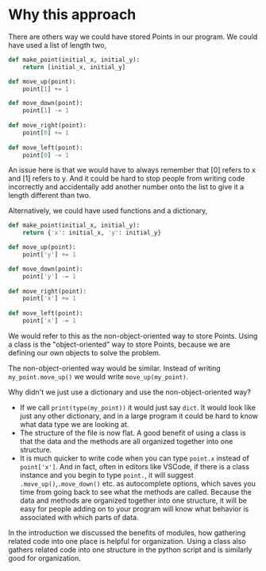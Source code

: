 # Why this approach

There are others way we could have stored Points in our program. We could have used a list of length two,

```python
def make_point(initial_x, initial_y):
    return [initial_x, initial_y]

def move_up(point):
    point[1] += 1

def move_down(point):
    point[1] -= 1
    
def move_right(point):
    point[0] += 1
    
def move_left(point):
    point[0] -= 1

```

An issue here is that we would have to always remember that [0] refers to x and [1] refers to y. And it could be hard to stop people from writing code incorrectly and accidentally add another number onto the list to give it a length different than two.

Alternatively, we could have used functions and a dictionary,

```python
def make_point(initial_x, initial_y):
    return {'x': initial_x, 'y': initial_y}

def move_up(point):
    point['y'] += 1

def move_down(point):
    point['y'] -= 1
    
def move_right(point):
    point['x'] += 1
    
def move_left(point):
    point['x'] -= 1

```

We would refer to this as the non-object-oriented way to store Points. Using a class is the "object-oriented" way to store Points, because we are defining our own objects to solve the problem.

The non-object-oriented way would be similar. Instead of writing `my_point.move_up()` we would write `move_up(my_point)`.

Why didn't we just use a dictionary and use the non-object-oriented way?

* If we call `print(type(my_point))` it would just say `dict`. It would look like just any other dictionary, and in a large program it could be hard to know what data type we are looking at.
* The structure of the file is now flat. A good benefit of using a class is that the data and the methods are all organized together into one structure.
* It is much quicker to write code when you can type `point.x` instead of `point['x']`. And in fact, often in editors like VSCode, if there is a class instance and you begin to type `point.`, it will suggest `.move_up()`,`.move_down()` etc. as autocomplete options, which saves you time from going back to see what the methods are called. Because the data and methods are organized together into one structure, it will be easy for people adding on to your program will know what behavior is associated with which parts of data.

In the introduction we discussed the benefits of modules, how gathering related code into one place is helpful for organization. Using a class also gathers related code into one structure in the python script and is similarly good for organization.


